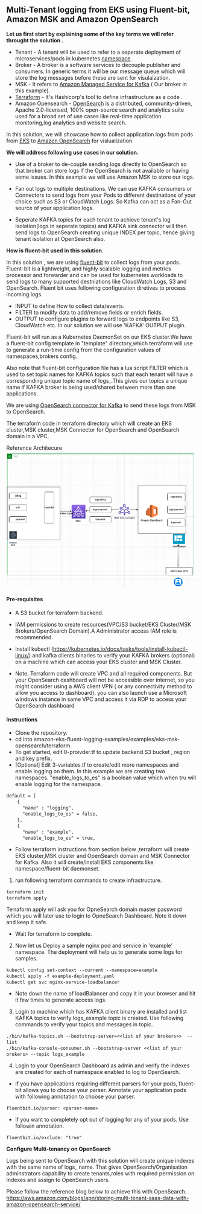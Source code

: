 ## Multi-Tenant logging from EKS using Fluent-bit, Amazon MSK and  Amazon OpenSearch

**Let us first start by explaining some of the key terms we will refer throught the solution .**

*  Tenant - A tenant will be used to refer to a seperate deployment of microservices/pods in kubernetes [namespace](https://kubernetes.io/docs/concepts/overview/working-with-objects/namespaces/).
* Broker - A broker is a software services to decouple publisher and consumers. In generic terms it will be our message queue which will store the log messages before these are sent for visulaization. 
* MSK - It refers to [Amazon Managed Service for Kafka](https://aws.amazon.com/msk/) ( Our broker in this example).
* [Terraform](https://www.terraform.io/) - It's Hashicorp's tool to define infrastructure as a code .
* Amazon Opensearch - [OpenSearch](https://aws.amazon.com/what-is/opensearch/) is a distributed, community-driven, Apache 2.0-licensed, 100% open-source search and analytics suite used for a broad set of use cases like real-time application monitoring,log analytics and website search.

In this solution, we will showcase how to collect application logs from pods from [EKS](https://aws.amazon.com/eks/) to [Amazon OpenSearch](https://aws.amazon.com/what-is/opensearch/) for vislualization. 


**We will address following use cases in our solution.**
* Use of a broker to de-couple sending logs directly to OpenSearch so that broker can store logs if the OpenSearch is not available or having  some issues. In this example we will use Amazon MSK to store our logs.

* Fan out logs to multiple destinations. We can use KAFKA consumers or Connectors to send logs from your Pods to different destinations of your choice such as S3 or CloudWatch Logs. So Kafka can act as a Fan-Out source of your application logs.

* Seperate KAFKA topics for each tenant to achieve tenant's log Isolation(logs in seperate topics) and KAFKA sink connector will then send logs to OpenSearch creating unique INDEX per topic, hence giving tenant isolation at OpenSearch also.

**How is fluent-bit used in this solution.**

In this solution , we are using  [fluent-bit](https://fluentbit.io/) to collect logs from your pods. Fluent-bit is a lightweight, and highly scalable logging and metrics processor and forwarder and can be used for kubernetes workloads  to send logs to many supported destniations like CloudWatch Logs, S3 and  OpenSearch. Fluent bit uses following configuration diretives to process incoming logs.

* INPUT to define How to collect data/events.
* FILTER to modify data to add/remove fields or enrich fields.
* OUTPUT to configure plugins to forward logs to endpoints like S3, CloudWatch etc. In our solution we will use 'KAFKA' OUTPUT plugin.

Fluent-bit will run as a Kubernetes DaemonSet on our EKS cluster.We have a fluent-bit config template in "template" directory,which terraform will use to generate a run-time config from the configuration values of namespaces,brokers config.

Also note that fluent-bit configuration file has a lua script FILTER  which is used to set topic names for KAFKA topics such that each tenant will have a corresponding unique topic name of logs_<namespace>.This gives our topics a unique name if KAFKA broker is being used/shared between more than one applications.

We are using [OpenSearch connector for Kafka](https://github.com/aiven/opensearch-connector-for-apache-kafka) to send these logs from MSK  to OpenSearch.

The terraform code in terraform directory which will create an EKS cluster,MSK cluster,MSK Connector for OpenSearch  and OpenSearch domain in a VPC.

Reference Architecure ![Architecture](Ref-Architecture.png?raw=true "Title")


#### Pre-requisites

* A S3 bucket for terraform backend.
* IAM permissions to create resources(VPC/S3 bucket/EKS Cluster/MSK Brokers/OpenSearch Domain).A Administrator access IAM role is recommended.
* Install kubectl (https://kubernetes.io/docs/tasks/tools/install-kubectl-linux/) and kafka clients binaries to verify your KAFKA brokers (optional) on a machine which can access your EKS cluster and MSK Cluster.


* Note. Terraform code will create VPC and all required components. But your OpenSearch dashboard will not be accessible over internet, so you might consider using a AWS client VPN ( or any connectivity method to allow you access to dashboard). you can also launch use a Microsoft windows instance in same VPC and access it via RDP to access your OpenSearch dashboard 

#### Instructions
* Clone the repository.
* cd into amazon-eks-fluent-logging-examples/examples/eks-msk-opensearch/terraform.
* To get started, edit 0-proivder.tf to update backend S3 bucket , region and key prefix.
* [Optional] Edit 3-variables.tf to create/edit more namespaces and enable logging on them. In this example we are creating two namespaces. "enable_logs_to_es" is a boolean value which when tru will enable logging for the namespace.
```
default = [
    {
      "name" : "logging",
      "enable_logs_to_es" = false,
    },
    {
      "name" : "example",
      "enable_logs_to_es" = true,
```

* Follow terraform instructions from section below ,terraform will create EKS cluster,MSK cluster and OpenSearch domain and MSK Connector for Kafka. Also it will create/install EKS components like namespace/fluent-bit daemonset.

1. run following  terraform commands to create infrastructure. 
```
terraform init
terraform apply

```
Terraform apply will ask you for OpneSearch domain master password which you will later use to login to OpneSearch Dashboard. Note it down and keep it safe.

* Wait for terraform to complete. 
2. Now let us Deploy a sample nginx pod and service  in 'example' namespace. The deployment will help us to generate some logs for samples.
```
kubectl config set-context --current --namespace=example
kubectl apply -f example-deployment.yaml
kubectl get svc nginx-service-loadbalancer

```
* Note down the name of loadBalancer and copy it in your browser and hit it few times to generate access logs.

3. Login to machine which has KAFKA client binary are installed and list KAFKA topics to verify logs_example topic is created. Use following commands to verify your topics and messages in topic.
 
```
./bin/kafka-topics.sh --bootstrap-server=<<list of your brokers>>  --list
./bin/kafka-console-consumer.sh --bootstrap-server <<list of your brokers> --topic logs_example    

```
4. Login to your OpenSearch Dashboard as admin and verify the indexes are created for each of namespace enabled to log to OpenSearch. 


* If you have applications requiring different parsers for your pods, fluent-bit allows you to choose your parser. Annotate your application pods with following annotation to choose your parser.
```
fluentbit.io/parser: <parser-name>
```
* If you want to completely opt out of logging for any of your pods. Use followin annotation.

```
fluentbit.io/exclude: "true"
```
    
 **Configure Multi-tenancy on OpenSearch**
    
 Logs being sent to OpenSearch with this solution will create unique indexes with the same name of logs_<namespace> name. That gives OpenSearch/Organisation adminstrators capability to create tenants,roles with required permission on Indexes and assign to OpenSearch users.
    
Please follow the reference blog below to achieve this with OpenSearch.
https://aws.amazon.com/blogs/apn/storing-multi-tenant-saas-data-with-amazon-opensearch-service/


